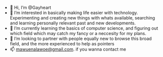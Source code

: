 - 👋 Hi, I’m @Gayheart
- 👀 I’m interested in basically making life easier with technology. Experimenting and creating new things with whats available, searching and learning personally relevant past and new developments.
- 🌱 I’m currently learning the basics of computer science, and figuring out which field which may catch my fancy or a neccesity for my plans.
- 💞️ I’m looking to partner with people equally new to browse this broad field, and the more experienced to help as pointers
- 📫 mawuenalawoe@gmail.com. if you wanna contact me

<!---
Gayheart/Gayheart is a ✨ special ✨ repository because its `README.md` (this file) appears on your GitHub profile.
You can click the Preview link to take a look at your changes.
--->
